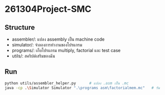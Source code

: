 # 261304Project-SMC

## Structure
- assembler/: แปลง assembly เป็น machine code  
- simulator/: จำลองการทำงานของโปรแกรม  
- programs/: เก็บโปรแกรม multiply, factorial และ test case  
- utils/: สคริปต์เสริมของฉัน  

## Run
```bash
python utils/assembler_helper.py      # แปลง .asm เป็น .mc
java -cp .\Simulator Simulator ".\programs asm\factorialmem.mc"   # รัน simulator
